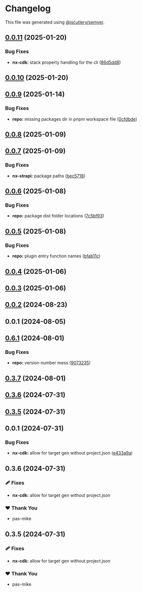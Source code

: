 # Changelog

This file was generated using [@jscutlery/semver](https://github.com/jscutlery/semver).

## [0.0.11](https://github.com/plastic-ant/packages/compare/nx-strapi@0.0.10...nx-strapi@0.0.11) (2025-01-20)


### Bug Fixes

* **nx-cdk:** stack property handling for the cli ([86d5dd8](https://github.com/plastic-ant/packages/commit/86d5dd8d674fdd39a4bbe23feeab685f38b8aef1))

## [0.0.10](https://github.com/plastic-ant/packages/compare/nx-strapi@0.0.9...nx-strapi@0.0.10) (2025-01-20)

## [0.0.9](https://github.com/plastic-ant/packages/compare/nx-strapi@0.0.8...nx-strapi@0.0.9) (2025-01-14)


### Bug Fixes

* **repo:** missing packages dir in pnpm workspace file ([0cfdbde](https://github.com/plastic-ant/packages/commit/0cfdbde0bdda4aa4f903a0c05735aa5543d53808))

## [0.0.8](https://github.com/plastic-ant/packages/compare/nx-strapi@0.0.7...nx-strapi@0.0.8) (2025-01-09)

## [0.0.7](https://github.com/plastic-ant/packages/nx-strapi/compare/nx-strapi@0.0.6...nx-strapi@0.0.7) (2025-01-09)


### Bug Fixes

* **nx-strapi:** package paths ([bec5718](https://github.com/plastic-ant/packages/nx-strapi/commit/bec5718020bfbfd1e8cf15a84ea9e0f0022822ec))

## [0.0.6](https://github.com/plastic-ant/packages/compare/nx-strapi@0.0.5...nx-strapi@0.0.6) (2025-01-08)


### Bug Fixes

* **repo:** package dist folder locations ([7c5bf93](https://github.com/plastic-ant/packages/commit/7c5bf93c8f7a7627e4519908c82de712056cf42b))

## [0.0.5](https://github.com/plastic-ant/packages/compare/nx-strapi@0.0.4...nx-strapi@0.0.5) (2025-01-08)


### Bug Fixes

* **repo:** plugin entry function names ([bfab11c](https://github.com/plastic-ant/packages/commit/bfab11c76f377adf1713711877fa89bfa530d0e1))

## [0.0.4](https://github.com/plastic-ant/packages/compare/nx-strapi@0.0.3...nx-strapi@0.0.4) (2025-01-06)

## [0.0.3](https://github.com/plastic-ant/packages/compare/nx-strapi@0.0.2...nx-strapi@0.0.3) (2025-01-06)

## [0.0.2](https://github.com/plastic-ant/packages/compare/nx-strapi@0.0.1...nx-strapi@0.0.2) (2024-08-23)

## 0.0.1 (2024-08-05)

## [0.6.1](https://github.com/plastic-ant/packages/compare/nx-cdk@0.6.0...nx-cdk@0.6.1) (2024-08-01)


### Bug Fixes

* **repo:** version number mess ([9073235](https://github.com/plastic-ant/packages/commit/9073235aed6b2508f424eca65e62167495d63fbd))

## [0.3.7](https://github.com/plastic-ant/packages/compare/nx-cdk@0.3.6...nx-cdk@0.3.7) (2024-08-01)

## [0.3.6](https://github.com/plastic-ant/nx-cdk/compare/nx-cdk@0.3.5...nx-cdk@0.3.6) (2024-07-31)

## [0.3.5](https://github.com/plastic-ant/nx-cdk/compare/nx-cdk@0.3.4...nx-cdk@0.3.5) (2024-07-31)

## 0.0.1 (2024-07-31)


### Bug Fixes

* **nx-cdk:** allow for target gen without project.json ([e433a9a](https://github.com/plastic-ant/nx-cdk/commit/e433a9a66d1821799648c7b26d0ec5232cac83b7))

## 0.3.6 (2024-07-31)


### 🩹 Fixes

- **nx-cdk:** allow for target gen without project.json


### ❤️  Thank You

- pas-mike

## 0.3.5 (2024-07-31)


### 🩹 Fixes

- **nx-cdk:** allow for target gen without project.json


### ❤️  Thank You

- pas-mike
